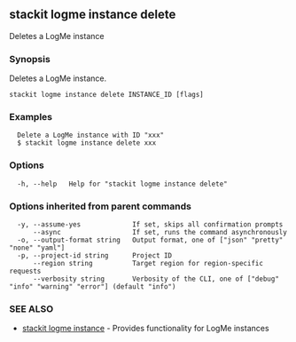 ## stackit logme instance delete

Deletes a LogMe instance

### Synopsis

Deletes a LogMe instance.

```
stackit logme instance delete INSTANCE_ID [flags]
```

### Examples

```
  Delete a LogMe instance with ID "xxx"
  $ stackit logme instance delete xxx
```

### Options

```
  -h, --help   Help for "stackit logme instance delete"
```

### Options inherited from parent commands

```
  -y, --assume-yes             If set, skips all confirmation prompts
      --async                  If set, runs the command asynchronously
  -o, --output-format string   Output format, one of ["json" "pretty" "none" "yaml"]
  -p, --project-id string      Project ID
      --region string          Target region for region-specific requests
      --verbosity string       Verbosity of the CLI, one of ["debug" "info" "warning" "error"] (default "info")
```

### SEE ALSO

* [stackit logme instance](./stackit_logme_instance.md)	 - Provides functionality for LogMe instances

